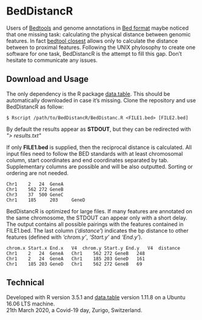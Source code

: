 # BedDistancR

Users of [Bedtools](https://bedtools.readthedocs.io/en/latest/index.html) and genome annotations in [Bed format](https://www.ensembl.org/info/website/upload/bed.html) maybe noticed that one missing task: calculating the physical distance between genomic features. In fact [bedtool closest](https://bedtools.readthedocs.io/en/latest/content/tools/closest.html) allows only to calculate the distance between to proximal features. Following the UNIX phylosophy to create one software for one task, BedDistancR is the attempt to fill this gap. Don’t hesitate to communicate any issues.

Download and Usage
----------------------

The only dependency is the R package [data.table](https://cran.r-project.org/web/packages/data.table/). This should be automatically downloaded in case it’s missing. Clone the repository and use BedDistancR as follow:
```
$ Rscript /path/to/BedDistancR/BedDistanc.R <FILE1.bed> [FILE2.bed] 
```
By default the results appear as **STDOUT**, but they can be redirected with *"> results.txt"*

If only **FILE1.bed** is supplied, then the reciprocal distance is calculated. All input files need to follow the BED standards with at least  chromosomal column, start coordinates and end coordinates separated by tab. Supplementary columns are possible and will be also outputted. Sorting or ordering are not needed.
```
Chr1	2	24	GeneA
Chr1	562	272	GeneB
Chr3	37	500	GeneC
Chr1    185     203     GeneD

```
BedDistancR is optimized for large files. If many features are annotated on the same chromosome, the STDOUT can appear only with a short delay.
The output contains all possible pairings with the features contained in FILE1.bed. The last column (*‘distance’*) indicates the bp distance to other features  (defined with *‘chrom.y’*, *‘Start.y’* and *‘End.y’*).

```
chrom.x	Start.x	End.x	V4	chrom.y	Start.y	End.y	V4	distance
Chr1	2	24	GeneA	Chr1	562	272	GeneB	248
Chr1	2	24	GeneA	Chr1	185	203	GeneD	161
Chr1	185	203	GeneD	Chr1	562	272	GeneB	69
```


Technical
---------------
Developed with R version 3.5.1 and [data.table](https://cran.r-project.org/web/packages/data.table/) version 1.11.8 on a Ubuntu 16.06 LTS machine.      
21th March 2020, a Covid-19 day, Zurigo, Switzerland.
